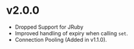 # v2.0.0

* Dropped Support for JRuby
* Improved handling of expiry when calling `set`.
* Connection Pooling (Added in v1.1.0).
